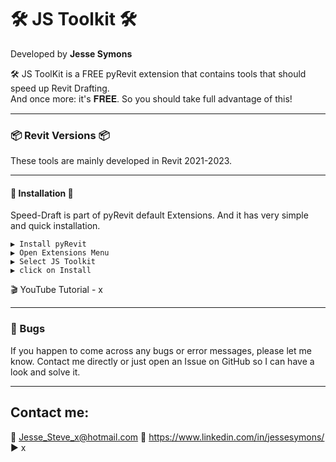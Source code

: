 # 🛠 JS Toolkit 🛠 


Developed by **Jesse Symons**  

🛠 JS ToolKit is a FREE pyRevit extension that contains tools that should speed up Revit Drafting.   
And once more: it's 𝐅𝐑𝐄𝐄. So you should take full advantage of this!



---
### 📦 Revit Versions 📦
These tools are mainly developed in Revit 2021-2023.

---
#### 💠 Installation 💠 
Speed-Draft is part of pyRevit default Extensions. 
And it has very simple and quick installation.  

    ▶ Install pyRevit  
    ▶ Open Extensions Menu  
    ▶ Select JS Toolkit  
    ▶ click on Install

🎬 YouTube Tutorial - x

---
### 🐛 Bugs
If you happen to come across any bugs or error messages, please let me know. 
Contact me directly or just open an Issue on GitHub so I can have a look and solve it.

---

## Contact me:
📨  Jesse_Steve_x@hotmail.com 
🤵  https://www.linkedin.com/in/jessesymons/    
▶   x  
